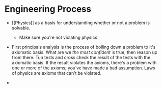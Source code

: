 # Engineering Process

- [[Physics]] as a basis for understanding whether or not a problem is solvable.
	- Make sure you're not violating physics

- First principals analysis is the process of boiling down a problem to it's axiomatic basis. What are we *the most confident* is true, then reason up from there. Tun tests and cross check the result of the tests with the axiomatic basis. If the result violates the axioms, there's a problem with one or more of the axioms; you've have made a bad assumption. Laws of physics are axioms that can't be violated.

- 